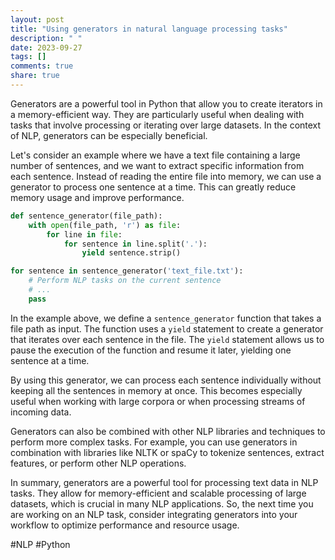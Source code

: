 ```yaml
---
layout: post
title: "Using generators in natural language processing tasks"
description: " "
date: 2023-09-27
tags: []
comments: true
share: true
---
```


Generators are a powerful tool in Python that allow you to create iterators in a memory-efficient way. They are particularly useful when dealing with tasks that involve processing or iterating over large datasets. In the context of NLP, generators can be especially beneficial.

Let's consider an example where we have a text file containing a large number of sentences, and we want to extract specific information from each sentence. Instead of reading the entire file into memory, we can use a generator to process one sentence at a time. This can greatly reduce memory usage and improve performance.

```python
def sentence_generator(file_path):
    with open(file_path, 'r') as file:
        for line in file:
            for sentence in line.split('.'):
                yield sentence.strip()

for sentence in sentence_generator('text_file.txt'):
    # Perform NLP tasks on the current sentence
    # ...
    pass
```

In the example above, we define a `sentence_generator` function that takes a file path as input. The function uses a `yield` statement to create a generator that iterates over each sentence in the file. The `yield` statement allows us to pause the execution of the function and resume it later, yielding one sentence at a time.

By using this generator, we can process each sentence individually without keeping all the sentences in memory at once. This becomes especially useful when working with large corpora or when processing streams of incoming data.

Generators can also be combined with other NLP libraries and techniques to perform more complex tasks. For example, you can use generators in combination with libraries like NLTK or spaCy to tokenize sentences, extract features, or perform other NLP operations.

In summary, generators are a powerful tool for processing text data in NLP tasks. They allow for memory-efficient and scalable processing of large datasets, which is crucial in many NLP applications. So, the next time you are working on an NLP task, consider integrating generators into your workflow to optimize performance and resource usage.

#NLP #Python